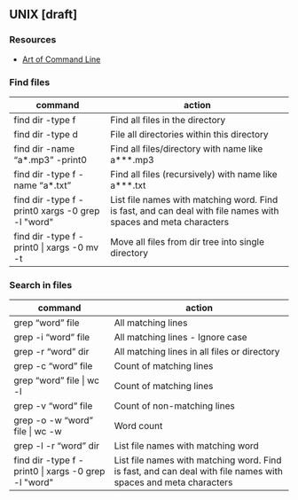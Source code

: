 ## UNIX [draft]

### Resources

- [Art of Command Line](https://github.com/jlevy/the-art-of-command-line#processing-files-and-data)

### Find files

| command | action |   
| -- | -- |   
| find dir -type f | Find all files in the directory |   
| find dir -type d | File all directories within this directory |   
| find dir -name “a*.mp3” -print0 | Find all files/directory with name like a***.mp3 |   
| find dir -type f -name “a*.txt” | Find all files (recursively) with name like a***.txt |   
| find dir -type f -print0  xargs -0 grep -l "word" | List file names with matching word. Find is fast, and can deal with file names   with spaces and meta characters | 
| find dir -type f -print0 &#124; xargs -0 mv -t | Move all files from dir tree into single directory |  


### Search in files

| command | action |
| --- | --- |
| grep “word” file | All matching lines |  
| grep -i “word” file | All matching lines - Ignore case |  
| grep -r “word” dir | All matching lines in all files or directory |  
| grep -c “word” file | Count of matching lines |  
| grep “word” file &#124; wc -l  | Count of matching lines |  
| grep -v “word” file | Count of non-matching lines |  
| grep -o -w “word” file &#124; wc -w | Word count |  
| grep -l -r “word” dir | List file names with matching word |  
| find dir -type f -print0 &#124; xargs -0 grep -l "word" | List file names with matching word. Find is fast, and can deal with file names with spaces and meta characters |


